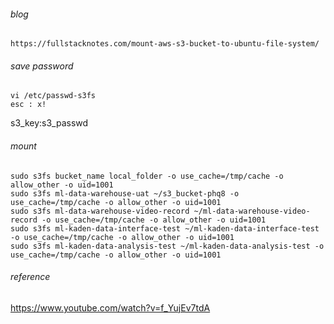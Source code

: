 ###### blog
```
https://fullstacknotes.com/mount-aws-s3-bucket-to-ubuntu-file-system/
```

###### save password
```
vi /etc/passwd-s3fs
esc : x!
```

s3_key:s3_passwd


###### mount
```
sudo s3fs bucket_name local_folder -o use_cache=/tmp/cache -o allow_other -o uid=1001 
sudo s3fs ml-data-warehouse-uat ~/s3_bucket-phq8 -o use_cache=/tmp/cache -o allow_other -o uid=1001 
sudo s3fs ml-data-warehouse-video-record ~/ml-data-warehouse-video-record -o use_cache=/tmp/cache -o allow_other -o uid=1001 
sudo s3fs ml-kaden-data-interface-test ~/ml-kaden-data-interface-test -o use_cache=/tmp/cache -o allow_other -o uid=1001 
sudo s3fs ml-kaden-data-analysis-test ~/ml-kaden-data-analysis-test -o use_cache=/tmp/cache -o allow_other -o uid=1001 

```

###### reference
https://www.youtube.com/watch?v=f_YujEv7tdA




